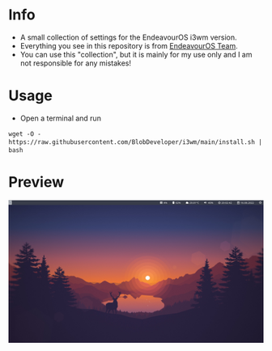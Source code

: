 # Info
- A small collection of settings for the EndeavourOS i3wm version.
- Everything you see in this repository is from [EndeavourOS Team](https://github.com/endeavouros-team/).
- You can use this "collection", but it is mainly for my use only and I am not responsible for any mistakes!

# Usage
- Open a terminal and run 
```
wget -O - https://raw.githubusercontent.com/BlobDeveloper/i3wm/main/install.sh | bash
```

# Preview
![Image](./assets/preview.png)